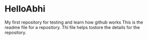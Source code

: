 # HelloAbhi
My first repository for testing and learn how github works
This is the readme file for a repository. Thi file helps tostore the details for the repository.
